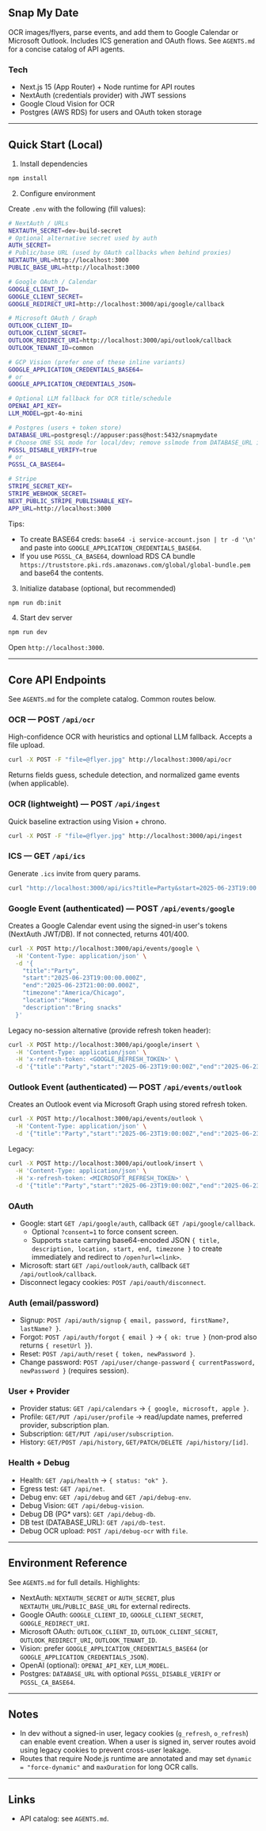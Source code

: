 ## Snap My Date

OCR images/flyers, parse events, and add them to Google Calendar or Microsoft Outlook. Includes ICS generation and OAuth flows. See `AGENTS.md` for a concise catalog of API agents.

### Tech

- Next.js 15 (App Router) + Node runtime for API routes
- NextAuth (credentials provider) with JWT sessions
- Google Cloud Vision for OCR
- Postgres (AWS RDS) for users and OAuth token storage

---

## Quick Start (Local)

1. Install dependencies

```bash
npm install
```

2. Configure environment

Create `.env` with the following (fill values):

```bash
# NextAuth / URLs
NEXTAUTH_SECRET=dev-build-secret
# Optional alternative secret used by auth
AUTH_SECRET=
# Public/base URL (used by OAuth callbacks when behind proxies)
NEXTAUTH_URL=http://localhost:3000
PUBLIC_BASE_URL=http://localhost:3000

# Google OAuth / Calendar
GOOGLE_CLIENT_ID=
GOOGLE_CLIENT_SECRET=
GOOGLE_REDIRECT_URI=http://localhost:3000/api/google/callback

# Microsoft OAuth / Graph
OUTLOOK_CLIENT_ID=
OUTLOOK_CLIENT_SECRET=
OUTLOOK_REDIRECT_URI=http://localhost:3000/api/outlook/callback
OUTLOOK_TENANT_ID=common

# GCP Vision (prefer one of these inline variants)
GOOGLE_APPLICATION_CREDENTIALS_BASE64=
# or
GOOGLE_APPLICATION_CREDENTIALS_JSON=

# Optional LLM fallback for OCR title/schedule
OPENAI_API_KEY=
LLM_MODEL=gpt-4o-mini

# Postgres (users + token store)
DATABASE_URL=postgresql://appuser:pass@host:5432/snapmydate
# Choose ONE SSL mode for local/dev; remove sslmode from DATABASE_URL if using these
PGSSL_DISABLE_VERIFY=true
# or
PGSSL_CA_BASE64=

# Stripe
STRIPE_SECRET_KEY=
STRIPE_WEBHOOK_SECRET=
NEXT_PUBLIC_STRIPE_PUBLISHABLE_KEY=
APP_URL=http://localhost:3000
```

Tips:

- To create BASE64 creds: `base64 -i service-account.json | tr -d '\n'` and paste into `GOOGLE_APPLICATION_CREDENTIALS_BASE64`.
- If you use `PGSSL_CA_BASE64`, download RDS CA bundle `https://truststore.pki.rds.amazonaws.com/global/global-bundle.pem` and base64 the contents.

3. Initialize database (optional, but recommended)

```bash
npm run db:init
```

4. Start dev server

```bash
npm run dev
```

Open `http://localhost:3000`.

---

## Core API Endpoints

See `AGENTS.md` for the complete catalog. Common routes below.

### OCR — POST `/api/ocr`

High-confidence OCR with heuristics and optional LLM fallback. Accepts a file upload.

```bash
curl -X POST -F "file=@flyer.jpg" http://localhost:3000/api/ocr
```

Returns fields guess, schedule detection, and normalized game events (when applicable).

### OCR (lightweight) — POST `/api/ingest`

Quick baseline extraction using Vision + chrono.

```bash
curl -X POST -F "file=@flyer.jpg" http://localhost:3000/api/ingest
```

### ICS — GET `/api/ics`

Generate `.ics` invite from query params.

```bash
curl "http://localhost:3000/api/ics?title=Party&start=2025-06-23T19:00:00Z&end=2025-06-23T21:00:00Z&location=Home&timezone=America/Chicago"
```

### Google Event (authenticated) — POST `/api/events/google`

Creates a Google Calendar event using the signed-in user's tokens (NextAuth JWT/DB). If not connected, returns 401/400.

```bash
curl -X POST http://localhost:3000/api/events/google \
  -H 'Content-Type: application/json' \
  -d '{
    "title":"Party",
    "start":"2025-06-23T19:00:00.000Z",
    "end":"2025-06-23T21:00:00.000Z",
    "timezone":"America/Chicago",
    "location":"Home",
    "description":"Bring snacks"
  }'
```

Legacy no-session alternative (provide refresh token header):

```bash
curl -X POST http://localhost:3000/api/google/insert \
  -H 'Content-Type: application/json' \
  -H 'x-refresh-token: <GOOGLE_REFRESH_TOKEN>' \
  -d '{"title":"Party","start":"2025-06-23T19:00:00Z","end":"2025-06-23T21:00:00Z","location":"Home","description":"...","timezone":"America/Chicago"}'
```

### Outlook Event (authenticated) — POST `/api/events/outlook`

Creates an Outlook event via Microsoft Graph using stored refresh token.

```bash
curl -X POST http://localhost:3000/api/events/outlook \
  -H 'Content-Type: application/json' \
  -d '{"title":"Party","start":"2025-06-23T19:00:00Z","end":"2025-06-23T21:00:00Z","timezone":"America/Chicago"}'
```

Legacy:

```bash
curl -X POST http://localhost:3000/api/outlook/insert \
  -H 'Content-Type: application/json' \
  -H 'x-refresh-token: <MICROSOFT_REFRESH_TOKEN>' \
  -d '{"title":"Party","start":"2025-06-23T19:00:00Z","end":"2025-06-23T21:00:00Z","location":"Home","description":"...","timezone":"America/Chicago"}'
```

### OAuth

- Google: start `GET /api/google/auth`, callback `GET /api/google/callback`.
  - Optional `?consent=1` to force consent screen.
  - Supports `state` carrying base64-encoded JSON `{ title, description, location, start, end, timezone }` to create immediately and redirect to `/open?url=<link>`.
- Microsoft: start `GET /api/outlook/auth`, callback `GET /api/outlook/callback`.
- Disconnect legacy cookies: `POST /api/oauth/disconnect`.

### Auth (email/password)

- Signup: `POST /api/auth/signup` `{ email, password, firstName?, lastName? }`.
- Forgot: `POST /api/auth/forgot` `{ email }` → `{ ok: true }` (non-prod also returns `{ resetUrl }`).
- Reset: `POST /api/auth/reset` `{ token, newPassword }`.
- Change password: `POST /api/user/change-password` `{ currentPassword, newPassword }` (requires session).

### User + Provider

- Provider status: `GET /api/calendars` → `{ google, microsoft, apple }`.
- Profile: `GET/PUT /api/user/profile` → read/update names, preferred provider, subscription plan.
- Subscription: `GET/PUT /api/user/subscription`.
- History: `GET/POST /api/history`, `GET/PATCH/DELETE /api/history/[id]`.

### Health + Debug

- Health: `GET /api/health` → `{ status: "ok" }`.
- Egress test: `GET /api/net`.
- Debug env: `GET /api/debug` and `GET /api/debug-env`.
- Debug Vision: `GET /api/debug-vision`.
- Debug DB (PG\* vars): `GET /api/debug-db`.
- DB test (DATABASE_URL): `GET /api/db-test`.
- Debug OCR upload: `POST /api/debug-ocr` with `file`.

---

## Environment Reference

See `AGENTS.md` for full details. Highlights:

- NextAuth: `NEXTAUTH_SECRET` or `AUTH_SECRET`, plus `NEXTAUTH_URL`/`PUBLIC_BASE_URL` for external redirects.
- Google OAuth: `GOOGLE_CLIENT_ID`, `GOOGLE_CLIENT_SECRET`, `GOOGLE_REDIRECT_URI`.
- Microsoft OAuth: `OUTLOOK_CLIENT_ID`, `OUTLOOK_CLIENT_SECRET`, `OUTLOOK_REDIRECT_URI`, `OUTLOOK_TENANT_ID`.
- Vision: prefer `GOOGLE_APPLICATION_CREDENTIALS_BASE64` (or `GOOGLE_APPLICATION_CREDENTIALS_JSON`).
- OpenAI (optional): `OPENAI_API_KEY`, `LLM_MODEL`.
- Postgres: `DATABASE_URL` with optional `PGSSL_DISABLE_VERIFY` or `PGSSL_CA_BASE64`.

---

## Notes

- In dev without a signed-in user, legacy cookies (`g_refresh`, `o_refresh`) can enable event creation. When a user is signed in, server routes avoid using legacy cookies to prevent cross-user leakage.
- Routes that require Node.js runtime are annotated and may set `dynamic = "force-dynamic"` and `maxDuration` for long OCR calls.

---

## Links

- API catalog: see `AGENTS.md`.
